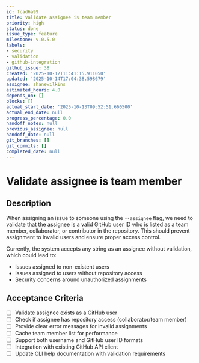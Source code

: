 ```yaml
---
id: fcad6a99
title: Validate assignee is team member
priority: high
status: done
issue_type: feature
milestone: v.0.5.0
labels:
- security
- validation
- github-integration
github_issue: 38
created: '2025-10-12T11:41:15.911050'
updated: '2025-10-14T17:04:38.598679'
assignee: shanewilkins
estimated_hours: 4.0
depends_on: []
blocks: []
actual_start_date: '2025-10-13T09:52:51.660500'
actual_end_date: null
progress_percentage: 0.0
handoff_notes: null
previous_assignee: null
handoff_date: null
git_branches: []
git_commits: []
completed_date: null
---
```


# Validate assignee is team member

## Description

When assigning an issue to someone using the `--assignee` flag, we need to validate that the assignee is a valid GitHub user ID who is listed as a team member, collaborator, or contributor in the repository. This should prevent assignment to invalid users and ensure proper access control.

Currently, the system accepts any string as an assignee without validation, which could lead to:
- Issues assigned to non-existent users
- Issues assigned to users without repository access
- Security concerns around unauthorized assignments

## Acceptance Criteria

- [ ] Validate assignee exists as a GitHub user
- [ ] Check if assignee has repository access (collaborator/team member)
- [ ] Provide clear error messages for invalid assignments
- [ ] Cache team member list for performance
- [ ] Support both username and GitHub user ID formats
- [ ] Integration with existing GitHub API client
- [ ] Update CLI help documentation with validation requirements